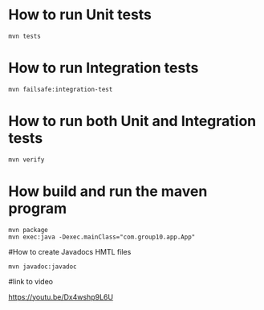 # How to run Unit tests
```
mvn tests
```
# How to run Integration tests
```
mvn failsafe:integration-test
```
# How to run both Unit and Integration tests
```
mvn verify
```
# How build and run the maven program
```
mvn package
mvn exec:java -Dexec.mainClass="com.group10.app.App"
```
#How to create Javadocs HMTL files
```
mvn javadoc:javadoc
```
#link to video

<https://youtu.be/Dx4wshp9L6U>

